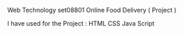 Web Technology set08801
Online Food Delivery ( Project )

I have used for the Project : 
HTML
CSS
Java Script
